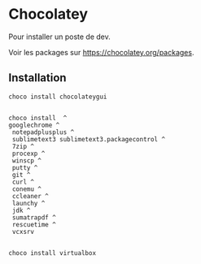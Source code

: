 Chocolatey
=========

Pour installer un poste de dev.

Voir les packages sur https://chocolatey.org/packages.

Installation
----------------

    choco install chocolateygui


    choco install  ^
    googlechrome ^
     notepadplusplus ^
     sublimetext3 sublimetext3.packagecontrol ^
     7zip ^
     procexp ^
     winscp ^
     putty ^
     git ^
     curl ^
     conemu ^
     ccleaner ^
     launchy ^
     jdk ^
     sumatrapdf ^
     rescuetime ^
     vcxsrv


    choco install virtualbox
